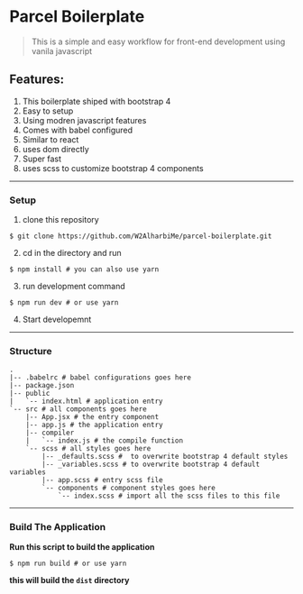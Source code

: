 # Parcel Boilerplate

> This is a simple and easy workflow for front-end development using vanila javascript

## Features:

1. This boilerplate shiped with bootstrap 4
2. Easy to setup
3. Using modren javascript features
4. Comes with babel configured
5. Similar to react
6. uses dom directly
7. Super fast
8. uses scss to customize bootstrap 4 components

---

### Setup

1. clone this repository

```
$ git clone https://github.com/W2AlharbiMe/parcel-boilerplate.git
```

2. cd in the directory and run

```
$ npm install # you can also use yarn
```

3. run development command

```
$ npm run dev # or use yarn
```

4. Start developemnt

---

### Structure

```
.
|-- .babelrc # babel configurations goes here
|-- package.json
|-- public
|   `-- index.html # application entry
`-- src # all components goes here
    |-- App.jsx # the entry component
    |-- app.js # the application entry
    |-- compiler
    |   `-- index.js # the compile function
    `-- scss # all styles goes here
        |-- _defaults.scss #  to overwrite bootstrap 4 default styles
        |-- _variables.scss # to overwrite bootstrap 4 default variables
        |-- app.scss # entry scss file
        `-- components # component styles goes here
            `-- index.scss # import all the scss files to this file
```

---

### Build The Application

**Run this script to build the application**

```
$ npm run build # or use yarn
```

**this will build the `dist` directory**
